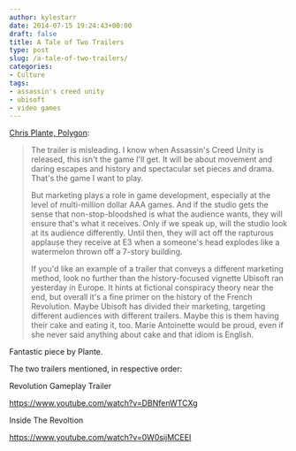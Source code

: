 ```yaml
---
author: kylestarr
date: 2014-07-15 19:24:43+00:00
draft: false
title: A Tale of Two Trailers
type: post
slug: /a-tale-of-two-trailers/
categories:
- Culture
tags:
- assassin's creed unity
- ubisoft
- video games
---
```


[Chris Plante, Polygon](http://www.polygon.com/2014/7/15/5899161/violent-video-games-assassins-creed):

> The trailer is misleading. I know when Assassin's Creed Unity is released, this isn't the game I'll get. It will be about movement and daring escapes and history and spectacular set pieces and drama. That's the game I want to play.
>
> But marketing plays a role in game development, especially at the level of multi-million dollar AAA games. And if the studio gets the sense that non-stop-bloodshed is what the audience wants, they will ensure that's what it receives. Only if we speak up, will the studio look at its audience differently. Until then, they will act off the rapturous applause they receive at E3 when a someone's head explodes like a watermelon thrown off a 7-story building.
>
> If you'd like an example of a trailer that conveys a different marketing method, look no further than the history-focused vignette Ubisoft ran yesterday in Europe. It hints at fictional conspiracy theory near the end, but overall it's a fine primer on the history of the French Revolution. Maybe Ubisoft has divided their marketing, targeting different audiences with different trailers. Maybe this is them having their cake and eating it, too. Marie Antoinette would be proud, even if she never said anything about cake and that idiom is English.

Fantastic piece by Plante.

The two trailers mentioned, in respective order:

Revolution Gameplay Trailer

<https://www.youtube.com/watch?v=DBNfenWTCXg>

Inside The Revoltion

<https://www.youtube.com/watch?v=0W0sijMCEEI>
